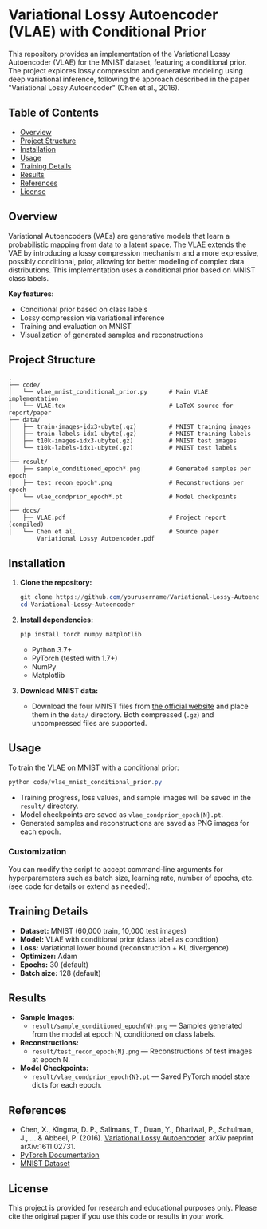 
# Variational Lossy Autoencoder (VLAE) with Conditional Prior

This repository provides an implementation of the Variational Lossy Autoencoder (VLAE) for the MNIST dataset, featuring a conditional prior. The project explores lossy compression and generative modeling using deep variational inference, following the approach described in the paper "Variational Lossy Autoencoder" (Chen et al., 2016).

## Table of Contents
- [Overview](#overview)
- [Project Structure](#project-structure)
- [Installation](#installation)
- [Usage](#usage)
- [Training Details](#training-details)
- [Results](#results)
- [References](#references)
- [License](#license)

## Overview

Variational Autoencoders (VAEs) are generative models that learn a probabilistic mapping from data to a latent space. The VLAE extends the VAE by introducing a lossy compression mechanism and a more expressive, possibly conditional, prior, allowing for better modeling of complex data distributions. This implementation uses a conditional prior based on MNIST class labels.

**Key features:**
- Conditional prior based on class labels
- Lossy compression via variational inference
- Training and evaluation on MNIST
- Visualization of generated samples and reconstructions

## Project Structure

```text
.
├── code/
│   └── vlae_mnist_conditional_prior.py      # Main VLAE implementation
│	└── VLAE.tex 							 # LaTeX source for report/paper
├── data/
│   ├── train-images-idx3-ubyte(.gz)         # MNIST training images
│   ├── train-labels-idx1-ubyte(.gz)         # MNIST training labels
│   ├── t10k-images-idx3-ubyte(.gz)          # MNIST test images
│   └── t10k-labels-idx1-ubyte(.gz)          # MNIST test labels
│
├── result/
│   ├── sample_conditioned_epoch*.png        # Generated samples per epoch
│   ├── test_recon_epoch*.png                # Reconstructions per epoch
│   └── vlae_condprior_epoch*.pt             # Model checkpoints
│
├── docs/
│   ├── VLAE.pdf                             # Project report (compiled)
│   └── Chen et al. 						 # Source paper
		Variational Lossy Autoencoder.pdf    
```

## Installation

1. **Clone the repository:**
	 ```powershell
	 git clone https://github.com/yourusername/Variational-Lossy-Autoencoder.git
	 cd Variational-Lossy-Autoencoder
	 ```
2. **Install dependencies:**
	 ```powershell
	 pip install torch numpy matplotlib
	 ```
	 - Python 3.7+
	 - PyTorch (tested with 1.7+)
	 - NumPy
	 - Matplotlib

3. **Download MNIST data:**
	 - Download the four MNIST files from [the official website](http://yann.lecun.com/exdb/mnist/) and place them in the `data/` directory. Both compressed (`.gz`) and uncompressed files are supported.

## Usage

To train the VLAE on MNIST with a conditional prior:

```powershell
python code/vlae_mnist_conditional_prior.py
```

- Training progress, loss values, and sample images will be saved in the `result/` directory.
- Model checkpoints are saved as `vlae_condprior_epoch{N}.pt`.
- Generated samples and reconstructions are saved as PNG images for each epoch.

### Customization

You can modify the script to accept command-line arguments for hyperparameters such as batch size, learning rate, number of epochs, etc. (see code for details or extend as needed).

## Training Details

- **Dataset:** MNIST (60,000 train, 10,000 test images)
- **Model:** VLAE with conditional prior (class label as condition)
- **Loss:** Variational lower bound (reconstruction + KL divergence)
- **Optimizer:** Adam
- **Epochs:** 30 (default)
- **Batch size:** 128 (default)

## Results

- **Sample Images:**
	- `result/sample_conditioned_epoch{N}.png` — Samples generated from the model at epoch N, conditioned on class labels.
- **Reconstructions:**
	- `result/test_recon_epoch{N}.png` — Reconstructions of test images at epoch N.
- **Model Checkpoints:**
	- `result/vlae_condprior_epoch{N}.pt` — Saved PyTorch model state dicts for each epoch.

## References

- Chen, X., Kingma, D. P., Salimans, T., Duan, Y., Dhariwal, P., Schulman, J., ... & Abbeel, P. (2016). [Variational Lossy Autoencoder](https://arxiv.org/abs/1611.02731). arXiv preprint arXiv:1611.02731.
- [PyTorch Documentation](https://pytorch.org/docs/stable/index.html)
- [MNIST Dataset](http://yann.lecun.com/exdb/mnist/)

## License

This project is provided for research and educational purposes only. Please cite the original paper if you use this code or results in your work.
